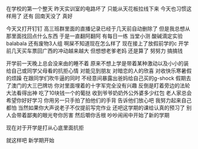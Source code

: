 在学校的第一个整天 昨天实训室的电路坏了 只能从天花板拉线下来 今天也习惯这样用了 还有 回南天没了 真好



今天又打开钉钉 高三班群里面的直播记录已经于几天前自动删除了  但是我总想从那里面找回点什么东西 于是一直翻阿翻阿 有每日一练 当堂小测 酸碱滴定实验balabala 还有废物3人组 啊屎不知道现在怎么样了 现在接上了放假前学的c 开学前几天买车票回广西的冲动越来越大 但想想老爹老妈 还是算了  努努力 搞搞钱 

 开学前一天晚上总会没来由的睡不着 原来不想上学是带着某种激动以及小小的装给自己或同学父母看的抗拒心情 对能见到朋友 对暗恋的人的欣喜 对收快乐寒暑假的烦躁 在跟同学们吹牛逼的同时 不经意间暴露出爸妈给自己买的g-shock 假期去了澳门的大三巴牌坊 你对里面埋着的十字军完全没有兴趣 反倒是盯着旁边的法轮大法看得出神 吃了10块钱一个的葡挞 收到爷爷奶奶外公外婆多少红包 老人家总会希望你好好学习 你用另一只手拍了拍他们的手背 告诉他们放心吧 我努力起来自己都怕   当然如果你大声说老子不仅提前写完作业 还吧这学期的课给认真的预习了 别人会带着鄙夷的眼光夸你厉害 然后嚼你舌根   吵吵闹闹中开始了新的学期   

现在对于开学是打从心底里面抗拒 

就这样吧 新学期开始 

